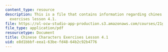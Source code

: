 ```yaml
---
content_type: resource
description: This is a file that contains information regarding chines characters
  exercises lesson 4.1.
file: https://ol-ocw-studio-app-production.s3.amazonaws.com/courses/21g-107-chinese-i-streamlined-fall-2014/e8d1bbbfeea163befd4864b2c92b4776_MIT21G_107F14_L4_st1_4.1.pdf
file_type: application/pdf
resourcetype: Document
title: Chinese Characters Exercises Lesson 4.1
uid: e8d1bbbf-eea1-63be-fd48-64b2c92b4776
---
```

